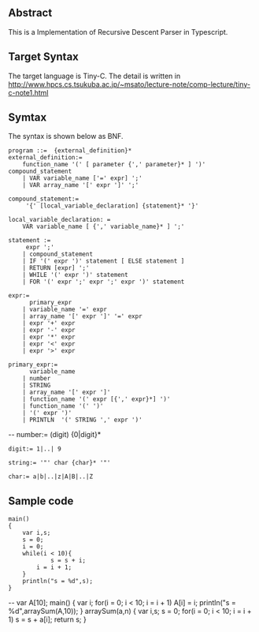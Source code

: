 ﻿## Abstract
This is a Implementation of Recursive Descent Parser in Typescript.

## Target Syntax
The target language is Tiny-C.
The detail is written in 
http://www.hpcs.cs.tsukuba.ac.jp/~msato/lecture-note/comp-lecture/tiny-c-note1.html

## Symtax
The syntax is shown below as BNF.

    program ::=  {external_definition}*
    external_definition:= 
	    function_name '(' [ parameter {',' parameter}* ] ')'  compound_statement
		| VAR variable_name ['=' expr] ';'
		| VAR array_name '[' expr ']' ';'

	compound_statement:= 
		 '{' [local_variable_declaration] {statement}* '}'

	local_variable_declaration: = 
		VAR variable_name [ {',' variable_name}* ] ';'

	statement :=
		 expr ';'
		| compound_statement
		| IF '(' expr ')' statement [ ELSE statement ]
		| RETURN [expr] ';'
		| WHILE '(' expr ')' statement
		| FOR '(' expr ';' expr ';' expr ')' statement

	expr:= 	 
		  primary_expr
		| variable_name '=' expr
		| array_name '[' expr ']' '=' expr
		| expr '+' expr
		| expr '-' expr
		| expr '*' expr
		| expr '<' expr
		| expr '>' expr

	primary_expr:=
		  variable_name
		| number
		| STRING
		| array_name '[' expr ']'
		| function_name '(' expr [{',' expr}*] ')'
		| function_name '(' ')'
		| '(' expr ')'
		| PRINTLN  '(' STRING ',' expr ')'

--
	number:= (digit) {0|digit}*

	digit:= 1|..| 9

	string:= '"' char {char}* '"'

	char:= a|b|..|z|A|B|..|Z

## Sample code
	main()
	{
	    var i,s;
	    s = 0;
	    i = 0; 
	    while(i < 10){
	    	    s =	s +	i;
		    i = i + 1;
	    }
	    println("s = %d",s);
	}

--
	var A[10];
	main()
	{
	    var i;
	    for(i = 0; i < 10; i = i + 1) A[i] = i;
	    println("s = %d",arraySum(A,10));
	}
	arraySum(a,n)
	{
	    var i,s;
	    s = 0;
	    for(i = 0; i < 10; i = i + 1) s = s + a[i];
	    return s;
	}